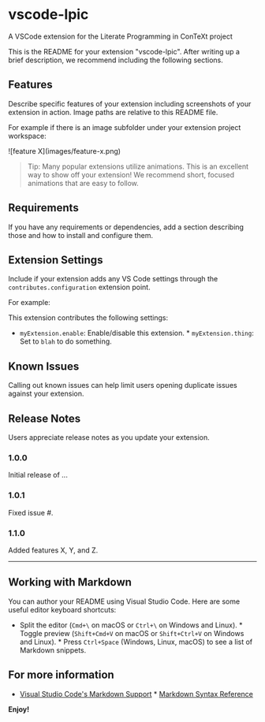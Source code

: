 # vscode-lpic

A VSCode extension for the Literate Programming in ConTeXt project

This is the README for your extension "vscode-lpic". After writing up a
brief description, we recommend including the following sections.

## Features

Describe specific features of your extension including screenshots of your
extension in action. Image paths are relative to this README file.

For example if there is an image subfolder under your extension project
workspace:

\!\[feature X\]\(images/feature-x.png\)

> Tip: Many popular extensions utilize animations. This is an excellent
> way to show off your extension! We recommend short, focused animations
> that are easy to follow.

## Requirements

If you have any requirements or dependencies, add a section describing
those and how to install and configure them.

## Extension Settings

Include if your extension adds any VS Code settings through the
`contributes.configuration` extension point.

For example:

This extension contributes the following settings:

* `myExtension.enable`: Enable/disable this extension. *
`myExtension.thing`: Set to `blah` to do something.

## Known Issues

Calling out known issues can help limit users opening duplicate issues
against your extension.

## Release Notes

Users appreciate release notes as you update your extension.

### 1.0.0

Initial release of ...

### 1.0.1

Fixed issue #.

### 1.1.0

Added features X, Y, and Z.

---

## Working with Markdown

You can author your README using Visual Studio Code. Here are some useful
editor keyboard shortcuts:

* Split the editor (`Cmd+\` on macOS or `Ctrl+\` on Windows and Linux). *
Toggle preview (`Shift+Cmd+V` on macOS or `Shift+Ctrl+V` on Windows and
Linux). * Press `Ctrl+Space` (Windows, Linux, macOS) to see a list of
Markdown snippets.

## For more information

* [Visual Studio Code's Markdown
Support](http://code.visualstudio.com/docs/languages/markdown) * [Markdown
Syntax Reference](https://help.github.com/articles/markdown-basics/)

**Enjoy!**
